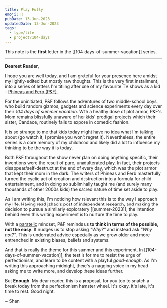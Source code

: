```yaml
---
title: Play Fully
emoji: 🛝
pubDate: 13-Jun-2023
updatedDate: 13-Jun-2023
tags:
  - type/life
  - project/104-days
---
```


This note is the **first** letter in the [[104-days-of-summer-vacation]] series.

---

**Dearest Reader,**

I hope you are well today, and I am grateful for your presence here amidst my lightly-edited but mostly raw thoughts. This is the very first installment, into a series of letters I'm titling after one of my favourite TV shows as a kid - [Phineas and Ferb (P&F)](https://www.youtube.com/watch?v=NkQrKxTFARM). 

For the uninitiated, P&F follows the adventures of two middle-school boys, who build random gizmos, gadgets and science experiments every day over their _104 days of summer vacation_. With a healthy dose of plot armor, P&F's Mom remains blissfully unaware of her kids' prodigal projects which their sister, Candace, routinely fails to expose in comedic fashion. 

It is so strange to me that kids today might have no idea what I'm talking about (go watch it, I promise you won't regret it). Nevertheless, the entire series is a core memory of my childhood and likely did a lot to influence my thinking to be the way it is today.

Both P&F throughout the show never plan on doing anything specific, their inventions were the result of pure, unadulterated play. In fact, their projects disappear/self-destruct at the end of every day, which was the plot armor that kept their mom in the dark. The writers of Phineas and Ferb masterfully turned the cyclic act of creation and destruction into a formula for child entertainment, and in doing so subliminally taught me (and surely many thousands of other 2000s kids) the sacred nature of time set aside to play.

As I am writing this, I'm noticing how relevant this is to the way I approach my life. Having read [jzhao's post of independent research](https://jzhao.xyz/posts/the-fools-who-dream/), and making the decision to pursue a similarly exploratory [[summer-2023]], the intention behind even this writing experiment is to nurture the time to play.

With a [paratelic](https://en.wikipedia.org/wiki/Reversal_theory) mindset, P&F reminds us **to think in terms of the possible, not the easy**. It nudges us to stop asking _"Why?"_ and instead ask _"Why not?"_. This is underrated advice especially as we grow older and more entrenched in existing biases, beliefs and systems.

And that is really the theme for this summer and this experiment. In [[104-days-of-summer-vacation]], the test is for me to resist the urge of perfectionism, and learn to be content with a playful _good-enough_. As I'm writing this approaching midnight, there's a nagging voice in my head asking me to write more, and develop these ideas further. 

But **Enough**. My dear reader, this is a proposal, for you too to snatch a break today from the perfectionism hamster wheel. It's okay, it's late, it's time to rest. Good night.

~ Shan

